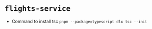 # `flights-service`

- Command to install tsc `pnpm --package=typescript dlx tsc --init`

<!--
example input to create a new file  {
    "airplaneId": 2,
    "originId": 1,
    "destinationId": 2,
    "arrivalTime": "2025-06-14T01:00Z",
    "departureTime": "2025-06-13T22:00Z",
    "basePrice": 6000
} -->
